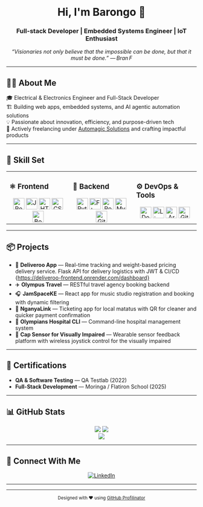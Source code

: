 <br />

<h1 align="center">Hi, I'm Barongo 👋</h1>
<h3 align="center">Full-stack Developer | Embedded Systems Engineer | IoT Enthusiast</h3>

<p align="center"><em>“Visionaries not only believe that the impossible can be done, but that it must be done.” — Bran F</em></p>

---

## 👨‍💻 About Me  
🎓 Electrical & Electronics Engineer and Full-Stack Developer  
🏗️ Building web apps, embedded systems, and AI agentic automation solutions  
💡 Passionate about innovation, efficiency, and purpose-driven tech  
🚀 Actively freelancing under [Automagic Solutions](#) and crafting impactful products  

---

## 🧠 Skill Set  

<table><tr><td valign="top" width="33%">

### ⚛️ Frontend  
<div align="center">  
<img src="https://profilinator.rishav.dev/skills-assets/react-original-wordmark.svg" alt="React" height="30" />  
<img src="https://profilinator.rishav.dev/skills-assets/javascript-original.svg" alt="JavaScript" height="30" />  
<img src="https://profilinator.rishav.dev/skills-assets/html5-original-wordmark.svg" alt="HTML5" height="30" />  
<img src="https://profilinator.rishav.dev/skills-assets/css3-original-wordmark.svg" alt="CSS3" height="30" />  
<img src="https://profilinator.rishav.dev/skills-assets/bootstrap-plain.svg" alt="Bootstrap" height="30" />  
</div>

</td><td valign="top" width="33%">

### 🔧 Backend  
<div align="center">  
<img src="https://profilinator.rishav.dev/skills-assets/python-original.svg" alt="Python" height="30" />  
<img src="https://profilinator.rishav.dev/skills-assets/flask-original.svg" alt="Flask" height="30" />  
<img src="https://profilinator.rishav.dev/skills-assets/postgresql-original-wordmark.svg" alt="PostgreSQL" height="30" />  
<img src="https://profilinator.rishav.dev/skills-assets/mysql-original-wordmark.svg" alt="MySQL" height="30" />  
<img src="https://profilinator.rishav.dev/skills-assets/git-scm-icon.svg" alt="Git" height="30" />  
</div>

</td><td valign="top" width="33%">

### ⚙️ DevOps & Tools  
<div align="center">  
<img src="https://profilinator.rishav.dev/skills-assets/docker-original-wordmark.svg" alt="Docker" height="30" />  
<img src="https://profilinator.rishav.dev/skills-assets/linux-original.svg" alt="Linux" height="30" />  
<img src="https://profilinator.rishav.dev/skills-assets/arduino-wordmark.svg" alt="Arduino" height="30" />  
<img src="https://profilinator.rishav.dev/skills-assets/git-original-wordmark.svg" alt="Git" height="30" />  
</div>

</td></tr></table>

---

## 📦 Projects  
- 🚚 **Deliveroo App** — Real-time tracking and weight-based pricing delivery service. Flask API for delivery logistics with JWT & CI/CD {https://deliveroo-frontend.onrender.com/dashboard}
- ✈️ **Olympus Travel** — RESTful travel agency booking backend  
- 🎧 **JamSpaceKE** — React app for music studio registration and booking with dynamic filtering  
- 🚐 **NganyaLink** — Ticketing app for local matatus with QR for cleaner and quicker payment confirmation  
- 🏥 **Olympians Hospital CLI** — Command-line hospital management system  
- 🧢 **Cap Sensor for Visually Impaired** — Wearable sensor feedback platform with wireless joystick control for the visually impaired

---

## 🧪 Certifications  
- **QA & Software Testing** — QA Testlab (2022)  
- **Full-Stack Development** — Moringa / Flatiron School (2025)

---

## 📊 GitHub Stats  

<div align="center">
  <img src="https://github-readme-stats.vercel.app/api?username=A-Barongo&show_icons=true&theme=vue-dark&hide_border=true" />
  <img src="https://github-readme-streak-stats.herokuapp.com/?user=A-Barongo&theme=vue-dark&hide_border=true" />
</div>

<div align="center">
  <img src="https://komarev.com/ghpvc/?username=A-Barongo&style=flat-square&color=orange" />
</div>

---

## 🔗 Connect With Me  

<div align="center">

[![LinkedIn](https://img.shields.io/badge/linkedin-%231E77B5.svg?&style=for-the-badge&logo=linkedin&logoColor=white)](https://linkedin.com/in/allan-barongo)  


</div>

---



---

<p align="center"><small>Designed with ❤️ using <a href="https://profilinator.rishav.dev/">GitHub Profilinator</a></small></p>
